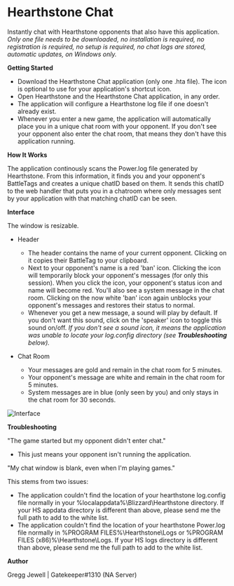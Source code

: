 # Hearthstone Chat
Instantly chat with Hearthstone opponents that also have this application. *Only one file needs to be downloaded, no installation is required, no registration is required, no setup is required, no chat logs are stored, automatic updates, on Windows only.*

**Getting Started**

* Download the Hearthstone Chat application (only one .hta file). The icon is optional to use for your application's shortcut icon.
* Open Hearthstone and the Hearthstone Chat application, in any order.
* The application will configure a Hearthstone log file if one doesn't already exist.
* Whenever you enter a new game, the application will automatically place you in a unique chat room with your opponent. If you don't see your opponent also enter the chat room, that means they don't have this application running.

**How It Works**

The application continously scans the Power.log file generated by Hearthstone. From this information, it finds you and your opponent's BattleTags and creates a unique chatID based on them. It sends this chatID to the web handler that puts you in a chatroom where only messages sent by your application with that matching chatID can be seen.

**Interface**

The window is resizable.

* Header
  * The header contains the name of your current opponent. Clicking on it copies their BattleTag to your clipboard.
  * Next to your opponent's name is a red 'ban' icon. Clicking the icon will temporarily block your opponent's messages (for only this session). When you click the icon, your opponent's status icon and name will become red. You'll also see a system message in the chat room. Clicking on the now white 'ban' icon again unblocks your opponent's messages and restores their status to normal.
  * Whenever you get a new message, a sound will play by default. If you don't want this sound, click on the 'speaker' icon to toggle this sound on/off. *If you don't see a sound icon, it means the application was unable to locate your log.config directory (see **Troubleshooting** below).*

* Chat Room
  * Your messages are gold and remain in the chat room for 5 minutes.
  * Your opponent's message are white and remain in the chat room for 5 minutes.
  * System messages are in blue (only seen by you) and only stays in the chat room for 30 seconds.

![Interface](https://i.imgur.com/yVrs8g9.png)

**Troubleshooting**

"The game started but my opponent didn't enter chat."
* This just means your opponent isn't running the application.

"My chat window is blank, even when I'm playing games."

This stems from two issues:
* The application couldn't find the location of your hearthstone log.config file normally in your %localappdata%\Blizzard\Hearthstone directory. If your HS appdata directory is different than above, please send me the full path to add to the white list.
* The application couldn't find the location of your hearthstone Power.log file normally in %PROGRAM FILES%\Hearthstone\Logs or %PROGRAM FILES (x86)%\Hearthstone\Logs. If your HS logs directory is different than above, please send me the full path to add to the white list.

**Author**

Gregg Jewell | Gatekeeper#1310 (NA Server)

